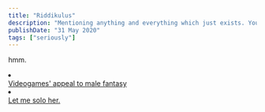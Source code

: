 ```yaml
---
title: "Riddikulus"
description: "Mentioning anything and everything which just exists. You may or may not find it funny. No refunds on this click. Also recommendations are welcome."
publishDate: "31 May 2020"
tags: ["seriously"]
---
```



hmm.
<br>
<li></li><a href="https://youtu.be/G4cP7vR74fQ?si=V8LCVD7ATl0H8ywQ" target="_blank">Videogames' appeal to male fantasy</a></li>
<li></li><a href="https://youtu.be/G4cP7vR74fQ?si=V8LCVD7ATl0H8ywQ" target="_blank">Let me solo her.</a></li>
